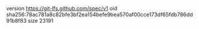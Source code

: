 version https://git-lfs.github.com/spec/v1
oid sha256:78ac781a8c82bfe3bf2ea154befe9bea570af00cce173df65fdb786dd91b8f83
size 23191
